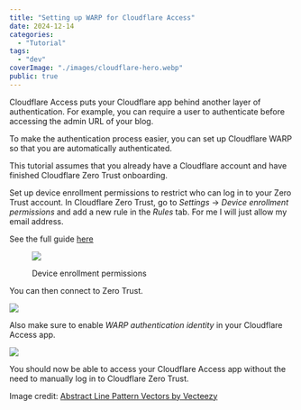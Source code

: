 ```yaml
---
title: "Setting up WARP for Cloudflare Access"
date: 2024-12-14
categories:
  - "Tutorial"
tags:
  - "dev"
coverImage: "./images/cloudflare-hero.webp"
public: true
---
```


Cloudflare Access puts your Cloudflare app behind another layer of authentication.
For example, you can require a user to authenticate
before accessing the admin URL of your blog.

To make the authentication process easier,
you can set up Cloudflare WARP so that you are automatically authenticated.

This tutorial assumes that you already have a Cloudflare account
and have finished Cloudflare Zero Trust onboarding.

Set up device enrollment permissions to restrict
who can log in to your Zero Trust account.
In Cloudflare Zero Trust, go to _Settings_ → _Device enrollment permissions_
and add a new rule in the _Rules_ tab.
For me I will just allow my email address.

See the full guide [here](https://developers.cloudflare.com/cloudflare-one/connections/connect-devices/warp/deployment/device-enrollment/)

<figure>

![](images/Screenshot-2024-11-23-at-10.06.49.webp)
<figcaption>
Device enrollment permissions
</figcaption>
</figure>

You can then connect to Zero Trust.

![](images/Screenshot-2024-11-23-at-10.25.36.webp)

Also make sure to enable _WARP authentication identity_ in your Cloudflare Access app.

![](images/Screenshot-2024-12-14-100318-1.webp)

You should now be able to access your Cloudflare Access app
without the need to manually log in to Cloudflare Zero Trust.

Image credit: [Abstract Line Pattern Vectors by Vecteezy](https://www.vecteezy.com/free-vector/abstract-line-pattern)